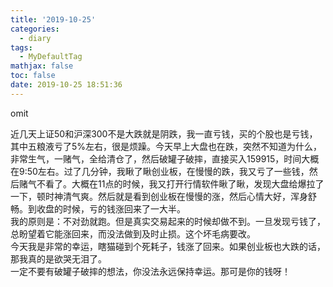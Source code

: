```yaml
---
title: '2019-10-25'
categories:
  - diary
tags:
  - MyDefaultTag
mathjax: false
toc: false
date: 2019-10-25 18:51:36
---
```

omit
<!--more-->

近几天上证50和沪深300不是大跌就是阴跌，我一直亏钱，买的个股也是亏钱，其中五粮液亏了5%左右，很是烦躁。今天早上大盘也在跌，突然不知道为什么，非常生气，一赌气，全给清仓了，然后破罐子破摔，直接买入159915，时间大概在9:50左右。过了几分钟，我瞅了瞅创业板，在慢慢的跌，我又亏了一些钱，然后赌气不看了。大概在11点的时候，我又打开行情软件瞅了瞅，发现大盘给爆拉了一下，顿时神清气爽。然后就是看到创业板在慢慢的涨，然后心情大好，浑身舒畅。到收盘的时候，亏的钱涨回来了一大半。  
我的原则是：不对劲就跑。但是真实交易起来的时候却做不到。一旦发现亏钱了，总盼望着它能涨回来，而没法做到及时止损。这个坏毛病要改。  
今天我是非常的幸运，瞎猫碰到个死耗子，钱涨了回来。如果创业板也大跌的话，那我真的是欲哭无泪了。  
一定不要有破罐子破摔的想法，你没法永远保持幸运。那可是你的钱呀！  
